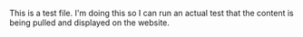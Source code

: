 This is a test file. I'm doing this so I can run an actual test that the content is being pulled and displayed on the website.